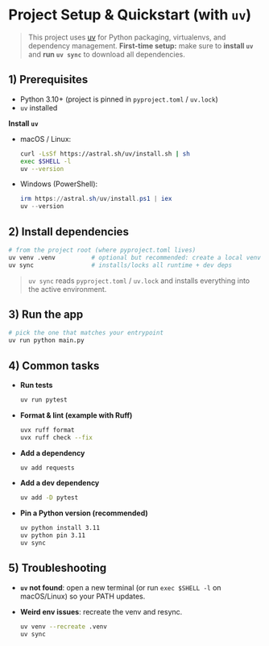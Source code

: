# Project Setup & Quickstart (with `uv`)

> This project uses [uv](https://docs.astral.sh/uv/) for Python packaging, virtualenvs, and dependency management.
> **First-time setup:** make sure to **install `uv`** and **run `uv sync`** to download all dependencies.

## 1) Prerequisites

* Python 3.10+ (project is pinned in `pyproject.toml` / `uv.lock`)
* `uv` installed

**Install `uv`**

* macOS / Linux:

  ```bash
  curl -LsSf https://astral.sh/uv/install.sh | sh
  exec $SHELL -l
  uv --version
  ```
* Windows (PowerShell):

  ```powershell
  irm https://astral.sh/uv/install.ps1 | iex
  uv --version
  ```

## 2) Install dependencies

```bash
# from the project root (where pyproject.toml lives)
uv venv .venv          # optional but recommended: create a local venv
uv sync                # installs/locks all runtime + dev deps
```

> `uv sync` reads `pyproject.toml` / `uv.lock` and installs everything into the active environment.

## 3) Run the app

```bash
# pick the one that matches your entrypoint
uv run python main.py
```

## 4) Common tasks

* **Run tests**

  ```bash
  uv run pytest
  ```
* **Format & lint (example with Ruff)**

  ```bash
  uvx ruff format
  uvx ruff check --fix
  ```
* **Add a dependency**

  ```bash
  uv add requests
  ```
* **Add a dev dependency**

  ```bash
  uv add -D pytest
  ```
* **Pin a Python version (recommended)**

  ```bash
  uv python install 3.11
  uv python pin 3.11
  uv sync
  ```

## 5) Troubleshooting

* **`uv` not found**: open a new terminal (or run `exec $SHELL -l` on macOS/Linux) so your PATH updates.
* **Weird env issues**: recreate the venv and resync.

  ```bash
  uv venv --recreate .venv
  uv sync
  ```


